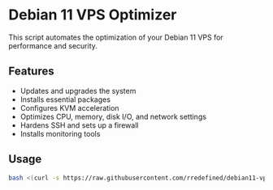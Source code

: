 # Debian 11 VPS Optimizer

This script automates the optimization of your Debian 11 VPS for performance and security.

## Features

- Updates and upgrades the system
- Installs essential packages
- Configures KVM acceleration
- Optimizes CPU, memory, disk I/O, and network settings
- Hardens SSH and sets up a firewall
- Installs monitoring tools

## Usage

```bash
bash <(curl -s https://raw.githubusercontent.com/rredefined/debian11-vps-optimizer/main/vps-optimizer-debian11.sh)
